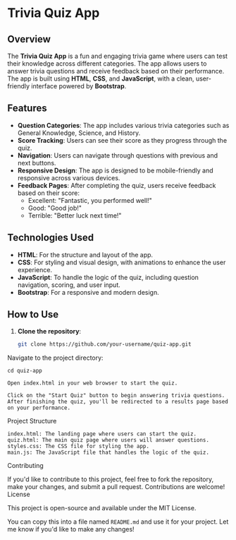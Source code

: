 # Trivia Quiz App

## Overview

The **Trivia Quiz App** is a fun and engaging trivia game where users can test their knowledge across different categories. The app allows users to answer trivia questions and receive feedback based on their performance. The app is built using **HTML**, **CSS**, and **JavaScript**, with a clean, user-friendly interface powered by **Bootstrap**.

## Features

- **Question Categories**: The app includes various trivia categories such as General Knowledge, Science, and History.
- **Score Tracking**: Users can see their score as they progress through the quiz.
- **Navigation**: Users can navigate through questions with previous and next buttons.
- **Responsive Design**: The app is designed to be mobile-friendly and responsive across various devices.
- **Feedback Pages**: After completing the quiz, users receive feedback based on their score:
  - Excellent: "Fantastic, you performed well!"
  - Good: "Good job!"
  - Terrible: "Better luck next time!"

## Technologies Used

- **HTML**: For the structure and layout of the app.
- **CSS**: For styling and visual design, with animations to enhance the user experience.
- **JavaScript**: To handle the logic of the quiz, including question navigation, scoring, and user input.
- **Bootstrap**: For a responsive and modern design.
  
## How to Use

1. **Clone the repository**:
   ```bash
   git clone https://github.com/your-username/quiz-app.git
Navigate to the project directory:

    cd quiz-app

    Open index.html in your web browser to start the quiz.

    Click on the "Start Quiz" button to begin answering trivia questions. After finishing the quiz, you'll be redirected to a results page based on your performance.

Project Structure

    index.html: The landing page where users can start the quiz.
    quiz.html: The main quiz page where users will answer questions.
    styles.css: The CSS file for styling the app.
    main.js: The JavaScript file that handles the logic of the quiz.

Contributing

If you'd like to contribute to this project, feel free to fork the repository, make your changes, and submit a pull request. Contributions are welcome!
License

This project is open-source and available under the MIT License.


You can copy this into a file named `README.md` and use it for your project. Let me know if you'd like to make any changes!

